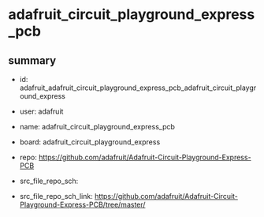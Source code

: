 # adafruit_circuit_playground_express_pcb
 
## summary 
* id: adafruit_adafruit_circuit_playground_express_pcb_adafruit_circuit_playground_express
* user: adafruit
* name: adafruit_circuit_playground_express_pcb
* board: adafruit_circuit_playground_express
* repo: https://github.com/adafruit/Adafruit-Circuit-Playground-Express-PCB



* src_file_repo_sch: 
* src_file_repo_sch_link: https://github.com/adafruit/Adafruit-Circuit-Playground-Express-PCB/tree/master/






